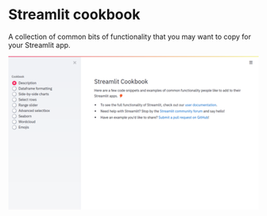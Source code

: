 # Streamlit cookbook

A collection of common bits of functionality that you may want to copy for your Streamlit app.

![streamlit cookbook](cookbook.png)

